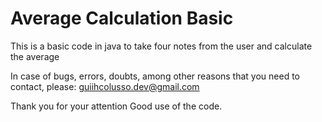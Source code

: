 # Average Calculation Basic

This is a basic code in java to take four notes from the user and calculate the average


In case of bugs, errors, doubts, among other reasons that you need to contact, please: guiihcolusso.dev@gmail.com

Thank you for your attention
Good use of the code.
